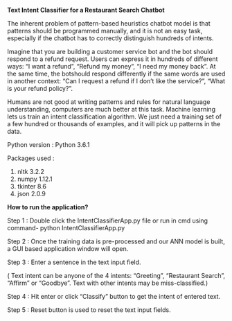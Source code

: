 **Text Intent Classifier for a Restaurant Search Chatbot**

  The inherent problem of pattern-based heuristics chatbot model is that patterns should be programmed manually, and it is not an easy task, especially if the chatbot has to correctly distinguish hundreds of intents. 
  
  Imagine that you are building a customer service bot and the bot should respond to a refund request. Users can express it in hundreds of different ways: “I want a refund”, “Refund my money”, “I  need my money back”. At the same time, the botshould respond differently if the same words are used in another context: “Can I request a refund if I don’t like the service?”, “What is your refund policy?”. 
  
  Humans are not good at writing patterns and rules for natural language understanding, computers are much better at this task. Machine learning lets us train an intent classification algorithm. We just need a training set of a few hundred or thousands of examples, and it will pick up patterns in the data.

Python version :  Python 3.6.1 

Packages used : 
  1. nltk 3.2.2 
  2. numpy 1.12.1 
  3. tkinter 8.6 
  4. json 2.0.9 

**How to run the application?**
 
Step 1 : Double click the IntentClassifierApp.py file or run in cmd using command- python IntentClassifierApp.py 
 
Step 2 : Once the training data is pre-processed and our ANN model is built, a GUI based application window will open. 
 
Step 3 : Enter a sentence in the text input field.

( Text intent can be anyone of the 4 intents: “Greeting”, “Restaurant Search”, “Affirm” or “Goodbye”. 
  Text with other intents may be miss-classified.) 
 
Step 4 : Hit enter or click “Classify” button to get the intent of entered text. 
 
Step 5 : Reset button is used to reset the text input fields. 
